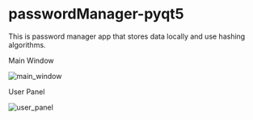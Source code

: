 # passwordManager-pyqt5

This is password manager app that stores data locally and use hashing algorithms.

Main Window

![main_window](https://user-images.githubusercontent.com/79015072/216077870-f3b76b7e-c303-476a-a701-fa68fbe248ef.png)

User Panel

![user_panel](https://user-images.githubusercontent.com/79015072/216077864-641e7c2f-e0b3-4799-949e-7a1a5586f362.png)
